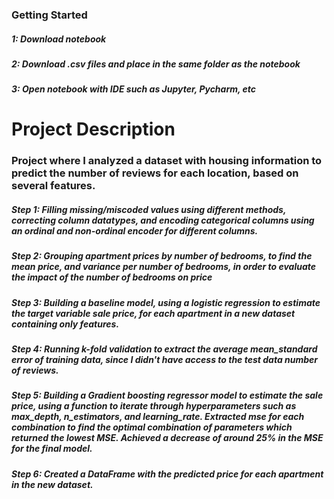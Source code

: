 ### Getting Started

##### 1: Download notebook 
##### 2: Download .csv files and place in the same folder as the notebook
##### 3: Open notebook with IDE such as Jupyter, Pycharm, etc

# Project Description

### Project where I analyzed a dataset with housing information to predict the number of reviews for each location, based on several features.

##### Step 1: Filling missing/miscoded values using different methods, correcting column datatypes, and encoding categorical columns using an ordinal and non-ordinal encoder for different columns.
##### Step 2: Grouping apartment prices by number of bedrooms, to find the mean price, and variance per number of bedrooms, in order to evaluate the impact of the number of bedrooms on price
##### Step 3: Building a baseline model, using a logistic regression to estimate the target variable sale price, for each apartment in a new dataset containing only features. 
##### Step 4: Running k-fold validation to extract the average mean_standard error of training data, since I didn't have access to the test data number of reviews.
##### Step 5: Building a Gradient boosting regressor model to estimate the sale price, using a function to iterate through hyperparameters such as max_depth, n_estimators, and learning_rate. Extracted mse for each combination to find the optimal combination of parameters which returned the lowest MSE. Achieved a decrease of around 25% in the MSE for the final model.
##### Step 6: Created a DataFrame with the predicted price for each apartment in the new dataset.

